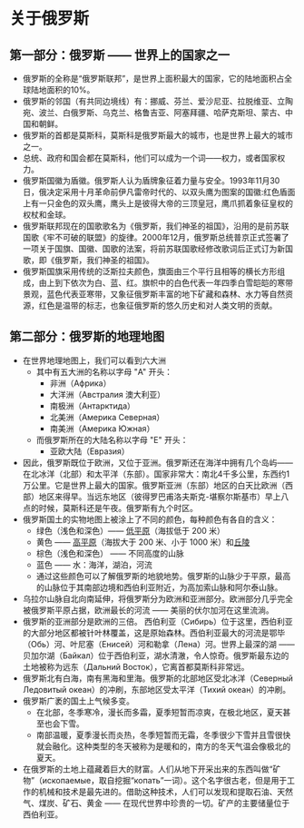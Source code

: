 # 关于俄罗斯

## 第一部分：俄罗斯 —— 世界上的国家之一
- 俄罗斯的全称是“俄罗斯联邦”，是世界上面积最大的国家，它的陆地面积占全球陆地面积的10%。
- 俄罗斯的邻国（有共同边境线）有：挪威、芬兰、爱沙尼亚、拉脱维亚、立陶宛、波兰、白俄罗斯、乌克兰、格鲁吉亚、阿塞拜疆、哈萨克斯坦、蒙古、中国和朝鲜。
- 俄罗斯的首都是莫斯科，莫斯科是俄罗斯最大的城市，也是世界上最大的城市之一。
- 总统、政府和国会都在莫斯科，他们可以成为一个词——权力，或者国家权力。
- 俄罗斯国徽为盾徽。俄罗斯人认为盾牌象征着力量与安全。1993年11月30日，俄决定采用十月革命前伊凡雷帝时代的、以双头鹰为图案的国徽:红色盾面上有一只金色的双头鹰，鹰头上是彼得大帝的三顶皇冠，鹰爪抓着象征皇权的权杖和金球。
- 俄罗斯联邦现在的国歌歌名为《俄罗斯，我们神圣的祖国》，沿用的是前苏联国歌《牢不可破的联盟》的旋律。2000年12月，俄罗斯总统普京正式签署了一项关于国旗、国徽、国歌的法案，将前苏联国歌经修改歌词后正式订为新国歌，即《俄罗斯，我们神圣的祖国》。
- 俄罗斯国旗采用传统的泛斯拉夫颜色，旗面由三个平行且相等的横长方形组成，由上到下依次为白、蓝、红。旗帜中的白色代表一年四季白雪皑皑的寒带景观，蓝色代表亚寒带，又象征俄罗斯丰富的地下矿藏和森林、水力等自然资源，红色是温带的标志，也象征俄罗斯的悠久历史和对人类文明的贡献。

## 第二部分：俄罗斯的地理地图
- 在世界地理地图上，我们可以看到六大洲
    - 其中有五大洲的名称以字母 "А" 开头：
        - 非洲（Африка）
        - 大洋洲（Австралия 澳大利亚）
        - 南极洲（Антарктида）
        - 北美洲（Америка Северная）
        - 南美洲（Америка Южная）
    - 而俄罗斯所在的大陆名称以字母 "E" 开头：
        - 亚欧大陆（Евразия）
- 因此，俄罗斯既位于欧洲，又位于亚洲。俄罗斯还在海洋中拥有几个岛屿——在北冰洋（北部）和太平洋（东部）。国家非常大：南北4千多公里，东西约1万公里。它是世界上最大的国家。俄罗斯亚洲（东部）地区的白天比欧洲（西部）地区来得早。当远东地区（彼得罗巴甫洛夫斯克-堪察尔斯基市）早上八点的时候，莫斯科还是午夜。俄罗斯有九个时区。
- 俄罗斯国土的实物地图上被涂上了不同的颜色，每种颜色有各自的含义：
    - 绿色（浅色和深色）—— [低平原](https://baike.baidu.com/item/%E4%BD%8E%E5%B9%B3%E5%8E%9F/4173464?fr=aladdin)（海拔低于 $200$ 米）
    - 黄色 —— [高平原](https://baike.baidu.com/item/%E9%AB%98%E5%B9%B3%E5%8E%9F)（海拔大于 200 米、小于 1000 米）和[丘陵](https://baike.baidu.com/item/%E4%B8%98%E9%99%B5/4734329)
    - 棕色（浅色和深色） —— 不同高度的山脉
    - 蓝色 —— 水：海洋，湖泊，河流
    - 通过这些颜色可以了解俄罗斯的地貌地势。俄罗斯的山脉少于平原，最高的山脉位于其南部边境和西伯利亚附近，为高加索山脉和阿尔泰山脉。
- 乌拉尔山脉自北向南延伸，将俄罗斯分为欧洲和亚洲部分。欧洲部分几乎完全被俄罗斯平原占据，欧洲最长的河流 —— 美丽的伏尔加河在这里流淌。
- 俄罗斯的亚洲部分是欧洲的三倍。 西伯利亚（Сибирь）位于这里，西伯利亚的大部分地区都被针叶林覆盖，这是原始森林。西伯利亚最大的河流是鄂毕（Обь）河、叶尼塞（Енисей）河和勒拿（Лена）河。世界上最深的湖 —— 贝加尔湖（Байкал）位于西伯利亚，湖水清澈，令人惊奇。俄罗斯最东边的土地被称为远东（Дальний Восток），它离首都莫斯科非常远。
- 俄罗斯北有白海，南有黑海和里海。俄罗斯的北部地区受北冰洋（Северный Ледовитый океан）的冲刷，东部地区受太平洋（Тихий океан）的冲刷。
- 俄罗斯广袤的国土上气候多变。
    - 在北部，冬季寒冷，漫长而多霜，夏季短暂而凉爽，在极北地区，夏天甚至也会下雪。
    - 南部温暖，夏季漫长而炎热，冬季短暂而无霜，冬季很少下雪并且雪很快就会融化。这种类型的冬天被称为是暖和的，南方的冬天气温会像极北的夏天。
- 在俄罗斯的土地上蕴藏着巨大的财富。人们从地下开采出来的东西叫做“矿物”（ископаемые，取自挖掘“копать”一词）。这个名字很古老，但是用于工作的机械和技术是最先进的。借助这种技术，人们可以发现和提取石油、天然气、煤炭、矿石、黄金 —— 在现代世界中珍贵的一切。矿产的主要储量位于西伯利亚。